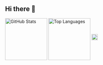 ## Hi there 👋

<!--
**deriito/deriito** is a ✨ _special_ ✨ repository because its `README.md` (this file) appears on your GitHub profile.

Here are some ideas to get you started:

- 🔭 I’m currently working on ...
- 🌱 I’m currently learning ...
- 👯 I’m looking to collaborate on ...
- 🤔 I’m looking for help with ...
- 💬 Ask me about ...
- 📫 How to reach me: ...
- 😄 Pronouns: ...
- ⚡ Fun fact: ...
-->

<a arget="_blank" rel="noopener noreferrer nofollow">
  <picture>
    <source media="(prefers-color-scheme: dark)" height="137px" align="center" style="max-width: 100%;" srcset="https://github-readme-stats.vercel.app/api?username=deriito&hide_title=false&hide_border=true&show_icons=true&include_all_commits=false&count_private=true&line_height=21&card_width=400&theme=github_dark" alt="GitHub Stats" />
    <img height="137px" align="center" style="max-width: 100%;" src="https://github-readme-stats.vercel.app/api?username=deriito&hide_title=false&hide_border=true&show_icons=true&include_all_commits=false&count_private=true&line_height=21&card_width=400&theme=default" alt="GitHub Stats" />
  </picture>
</a>
<a arget="_blank" rel="noopener noreferrer nofollow">
  <picture>
    <source media="(prefers-color-scheme: dark)" height="137px" align="center" style="max-width: 100%;" srcset="https://github-readme-stats.vercel.app/api/top-langs/?username=deriito&hide=html&hide_title=false&hide_border=true&layout=compact&langs_count=6&card_width=400&theme=github_dark" alt="Top Languages" />
    <img height="137px" align="center" style="max-width: 100%;" src="https://github-readme-stats.vercel.app/api/top-langs/?username=deriito&hide=html&hide_title=false&hide_border=true&layout=compact&langs_count=6&card_width=400&theme=default" alt="Top Languages" />
  </picture>
</a>

<!--
<br />
<a href="https://github.com/antonkomarev/github-profile-views-counter">
  <picture>
    <img src="https://komarev.com/ghpvc/?username=deriito&style=for-the-badge" alt="Profile Views" />
  </picture>
</a>
-->

<a href="https://u8views.com/github/deriito">
  <picture>
    <img height="20px" src="https://u8views.com/api/v1/github/profiles/34326573/views/day-week-month-total-count.svg" alt="Profile Views" />
  </picture>
</a>
